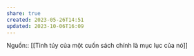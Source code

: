 ```yaml
---
share: true
created: 2023-05-26T14:51
updated: 2023-10-06T16:09
---
```

Nguồn:: 
[[Tinh túy của một cuốn sách chính là mục lục của nó]] 
